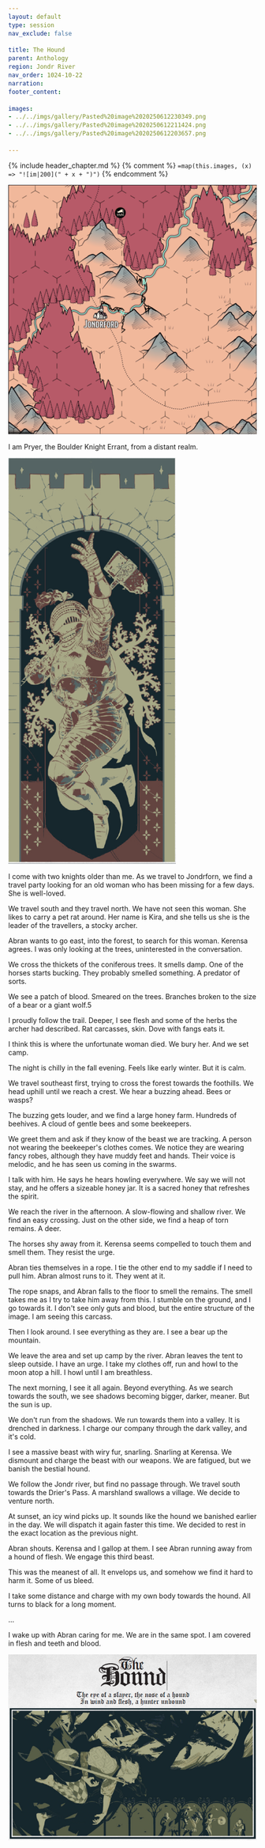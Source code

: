 ```yaml
---
layout: default
type: session
nav_exclude: false

title: The Hound
parent: Anthology
region: Jondr River
nav_order: 1024-10-22
narration: 
footer_content: 

images:
- ../../imgs/gallery/Pasted%20image%2020250612230349.png
- ../../imgs/gallery/Pasted%20image%2020250612211424.png
- ../../imgs/gallery/Pasted%20image%2020250612203657.png

---
```


{% include header_chapter.md %}
{% comment %}
`=map(this.images, (x) => "![im|200](" + x + ")")`
{% endcomment %}

![](../../imgs/gallery/Pasted%20image%2020250612211424.png)

I am Pryer, the Boulder Knight Errant, from a distant realm.

![](../../imgs/gallery/Pasted%20image%2020250612203657.png)

I come with two knights older than me.
As we travel to Jondrforn, we find a travel party looking for an old woman who has been missing for a few days.
She is well-loved.

We travel south and they travel north.
We have not seen this woman.
She likes to carry a pet rat around.
Her name is Kira, and she tells us she is the leader of the travellers, a stocky archer.

Abran wants to go east, into the forest, to search for this woman.
Kerensa agrees.
I was only looking at the trees, uninterested in the conversation.

We cross the thickets of the coniferous trees.
It smells damp.
One of the horses starts bucking.
They probably smelled something.
A predator of sorts.

We see a patch of blood.
Smeared on the trees.
Branches broken to the size of a bear or a giant wolf.5

I proudly follow the trail.
Deeper, I see flesh and some of the herbs the archer had described.
Rat carcasses, skin.
Dove with fangs eats it.

I think this is where the unfortunate woman died.
We bury her.
And we set camp.

The night is chilly in the fall evening.
Feels like early winter.
But it is calm.

We travel southeast first, trying to cross the forest towards the foothills.
We head uphill until we reach a crest.
We hear a buzzing ahead.
Bees or wasps?

The buzzing gets louder, and we find a large honey farm.
Hundreds of beehives.
A cloud of gentle bees and some beekeepers.

We greet them and ask if they know of the beast we are tracking.
A person not wearing the beekeeper's clothes comes.
We notice they are wearing fancy robes, although they have muddy feet and hands.
Their voice is melodic, and he has seen us coming in the swarms.

I talk with him.
He says he hears howling everywhere.
We say we will not stay, and he offers a sizeable honey jar.
It is a sacred honey that refreshes the spirit.

We reach the river in the afternoon.
A slow-flowing and shallow river.
We find an easy crossing.
Just on the other side, we find a heap of torn remains.
A deer.

The horses shy away from it.
Kerensa seems compelled to touch them and smell them.
They resist the urge.

Abran ties themselves in a rope.
I tie the other end to my saddle if I need to pull him.
Abran almost runs to it.
They went at it.

The rope snaps, and Abran falls to the floor to smell the remains.
The smell takes me as I try to take him away from this.
I stumble on the ground, and I go towards it.
I don't see only guts and blood, but the entire structure of the image.
I am seeing this carcass.

Then I look around.
I see everything as they are.
I see a bear up the mountain.

We leave the area and set up camp by the river.
Abran leaves the tent to sleep outside.
I have an urge.
I take my clothes off, run and howl to the moon atop a hill.
I howl until I am breathless.

The next morning, I see it all again.
Beyond everything.
As we search towards the south, we see shadows becoming bigger, darker, meaner.
But the sun is up.

We don't run from the shadows.
We run towards them into a valley.
It is drenched in darkness.
I charge our company through the dark valley, and it's cold.

I see a massive beast with wiry fur, snarling.
Snarling at Kerensa.
We dismount and charge the beast with our weapons.
We are fatigued, but we banish the bestial hound.

We follow the Jondr river, but find no passage through.
We travel south towards the Drier's Pass.
A marshland swallows a village.
We decide to venture north.

At sunset, an icy wind picks up.
It sounds like the hound we banished earlier in the day.
We will dispatch it again faster this time.
We decided to rest in the exact location as the previous night.

Abran shouts.
Kerensa and I gallop at them.
I see Abran running away from a hound of flesh.
We engage this third beast.

This was the meanest of all.
It envelops us, and somehow we find it hard to harm it.
Some of us bleed.

I take some distance and charge with my own body towards the hound.
All turns to black for a long moment.

...

I wake up with Abran caring for me.
We are in the same spot.
I am covered in flesh and teeth and blood.

![](../../imgs/gallery/Pasted%20image%2020250612230349.png)



